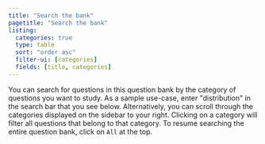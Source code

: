 ```yaml
---
title: "Search the bank"
pagetitle: "Search the bank"
listing:
  categories: true
  type: table
  sort: "order asc"
  filter-ui: [categories]
  fields: [title, categories]
---
```


You can search for questions in this question bank by the category of questions you want to study. As a sample use-case, enter "distribution" in the search bar that you see below. Alternatively, you can scroll through the categories displayed on the sidebar to your right. Clicking on a category will filter all questions that belong to that category. To resume searching the entire question bank, click on `All` at the top.